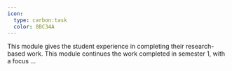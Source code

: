 ```yaml
---
icon:
  type: carbon:task
  color: 8BC34A
---
```


This module gives the student experience in completing their research-based work. This module continues the work completed in semester 1, with a focus ... 
